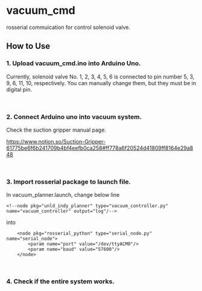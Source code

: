# vacuum_cmd
rosserial commuication for control solenoid valve.


## How to Use

### 1. Upload vacuum_cmd.ino into Arduino Uno.

Currently, solenoid valve No. 1, 2, 3, 4, 5, 6 is connected to pin number 5, 3, 9, 6, 11, 10, respectively.
You can manually change them, but they must be in digital pin.

<br>

### 2. Connect Arduino uno into vacuum system.

Check the suction gripper manual page.

https://www.notion.so/Suction-Gripper-61775be6f6b241709b4bf4eefb0ca258#ff778a6f20524d41809ff8164e29a848

<br>

### 3. Import rosserial package to launch file.

In vacuum_planner.launch, change below line

```
<!--node pkg="unld_indy_planner" type="vacuum_controller.py" name="vacuum_controller" output="log"/-->
```

into

```
    <node pkg="rosserial_python" type="serial_node.py" name="serial_node">
        <param name="port" value="/dev/ttyACM0"/>
        <param name="baud" value="57600"/>
    </node>
```

<br>

### 4. Check if the entire system works.
